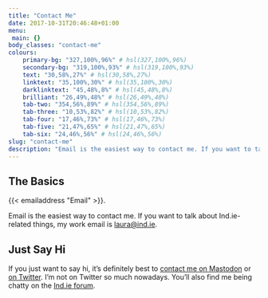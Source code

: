 ```yaml
---
title: "Contact Me"
date: 2017-10-31T20:46:48+01:00
menu:
 main: {}
body_classes: "contact-me"
colours:
    primary-bg: "327,100%,96%" # hsl(327,100%,96%)
    secondary-bg: "319,100%,93%" # hsl(319,100%,93%)
    text: "30,58%,27%" # hsl(30,58%,27%)
    linktext: "35,100%,30%" # hsl(35,100%,30%)
    darklinktext: "45,48%,8%" # hsl(45,48%,8%)
    brilliant: "26,49%,48%" # hsl(26,49%,48%)
    tab-two: "354,56%,89%" # hsl(354,56%,89%)
    tab-three: "10,53%,82%" # hsl(10,53%,82%)
    tab-four: "17,46%,73%" # hsl(17,46%,73%)
    tab-five: "21,47%,65%" # hsl(21,47%,65%)
    tab-six: "24,46%,56%" # hsl(24,46%,56%)
slug: "contact-me"
description: "Email is the easiest way to contact me. If you want to talk about Ind.ie-related things, my work email is laura@ind.ie."
---
```


## The Basics

{{< emailaddress "Email" >}}.

Email is the easiest way to contact me. If you want to talk about Ind.ie-related things, my work email is <a href="mailto:laura@ind.ie" title="Create an e-mail to laura@ind.ie in your mail client.">laura@ind.ie</a>.<!--more-->

## Just Say Hi

If you just want to say hi, it’s definitely best to [contact me on Mastodon](https://mastodon.laurakalbag.com/@laura) or [on Twitter](http://twitter.com/laurakalbag "Laura Kalbag on Twitter"). I’m not on Twitter so much nowadays. You’ll also find me being chatty on the [Ind.ie forum](https://forum.ind.ie).